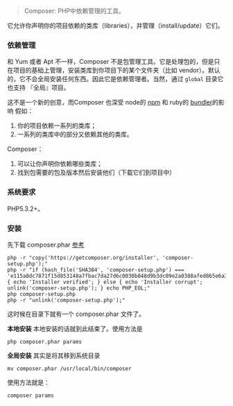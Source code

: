 <!--
author: 刘青
date: 2016-09-04
title: 概念介绍
tags: 
category: php/composer
status: publish
summary:  
type: transalate
source: https://getcomposer.org/doc/00-intro.md
-->

> Composer: PHP中依赖管理的工具。

它允许你声明你的项目依赖的类库（libraries），并管理（install/update）它们。

### 依赖管理
和 Yum 或者 Apt 不一样，Composer 不是包管理工具。它是处理包的，但是只在项目的基础上管理，安装类库到你项目下的某个文件夹（比如 vendor）。默认的，它不会全局安装任何东西。因此它是依赖管理者。当然，通过 `global` 目录它也支持 『全局』项目。

这不是一个新的创意，而Composer 也深受 node的 [npm](https://npmjs.org/) 和 ruby的 [bundler](https://npmjs.org/)的影响
假如：
1. 你的项目依赖一系列的类库；
2. 一系列的类库中的部分又依赖其他的类库。

Composer：
1. 可以让你声明你依赖哪些类库；
2. 找到包需要的包及版本然后安装他们（下载它们到项目中）

### 系统要求
PHP5.3.2+。

### 安装
先下载 composer.phar [参考](https://getcomposer.org/download/)
```
php -r "copy('https://getcomposer.org/installer', 'composer-setup.php');"
php -r "if (hash_file('SHA384', 'composer-setup.php') === 'e115a8dc7871f15d853148a7fbac7da27d6c0030b848d9b3dc09e2a0388afed865e6a3d6b3c0fad45c48e2b5fc1196ae') { echo 'Installer verified'; } else { echo 'Installer corrupt'; unlink('composer-setup.php'); } echo PHP_EOL;"
php composer-setup.php
php -r "unlink('composer-setup.php');"
```
这时候在目录下就有一个 composer.phar 文件了。

**本地安装**
本地安装的话就到此结束了。使用方法是
```
php composer.phar params
```

**全局安装**
其实是将其移到系统目录
```
mv composer.phar /usr/local/bin/composer
```
使用方法就是：
```
composer params
```
